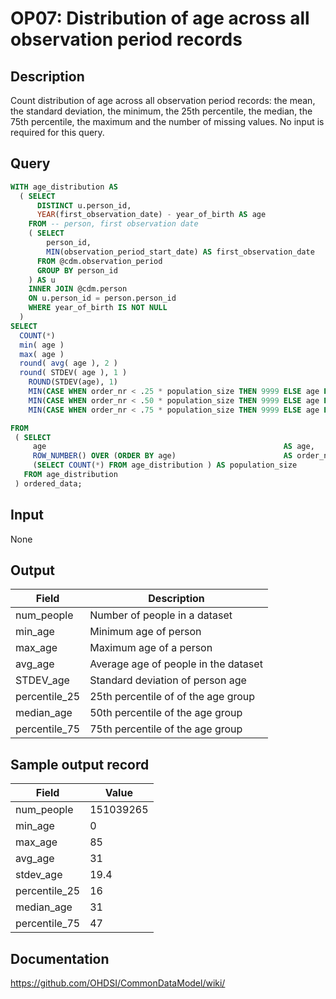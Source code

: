 <!---
Group:observation period
Name:OP07 Distribution of age across all observation period records
Author:Patrick Ryan
CDM Version: 5.3
-->

# OP07: Distribution of age across all observation period records

## Description
Count distribution of age across all observation period records:  the mean, the standard deviation, the minimum, the 25th percentile, the median, the 75th percentile, the maximum and the number of missing values. No input is required for this query.

## Query
```sql
WITH age_distribution AS 
  ( SELECT 
      DISTINCT u.person_id, 
      YEAR(first_observation_date) - year_of_birth AS age
    FROM -- person, first observation date
    ( SELECT 
        person_id,
        MIN(observation_period_start_date) AS first_observation_date
      FROM @cdm.observation_period
      GROUP BY person_id
    ) AS u
    INNER JOIN @cdm.person 
    ON u.person_id = person.person_id
    WHERE year_of_birth IS NOT NULL
  ) 
SELECT 
  COUNT(*)                                                                      AS num_people,
  min( age )                                                                    AS min_age,
  max( age )                                                                    AS max_age,
  round( avg( age ), 2 )                                                        AS avg_age,
  round( STDEV( age ), 1 )                                                      AS stdev_age,
    ROUND(STDEV(age), 1)                                                        AS STDEV_value,
    MIN(CASE WHEN order_nr < .25 * population_size THEN 9999 ELSE age END)      AS percentile_25,
    MIN(CASE WHEN order_nr < .50 * population_size THEN 9999 ELSE age END)      AS median_value,
    MIN(CASE WHEN order_nr < .75 * population_size THEN 9999 ELSE age END)      AS percentile_75

FROM 
 ( SELECT 
     age                                                     AS age,
     ROW_NUMBER() OVER (ORDER BY age)                        AS order_nr,
     (SELECT COUNT(*) FROM age_distribution ) AS population_size
   FROM age_distribution
 ) ordered_data;
```

## Input

None

## Output

| Field |  Description |
| --- | --- |
| num_people | Number of people in a dataset |
| min_age | Minimum age of person |
| max_age | Maximum age of a person |
| avg_age | Average age of people in the dataset |
| STDEV_age | Standard deviation of person age |
|  percentile_25 |  25th percentile of of the age group |
|  median_age |  50th percentile of the age group |
|  percentile_75 |  75th percentile of the age group |

## Sample output record

| Field |  Value |
| --- | --- |
| num_people | 151039265 |
| min_age |  0 |
| max_age |  85 |
| avg_age |  31 |
| stdev_age |  19.4 |
| percentile_25 |  16 |
| median_age |  31 |
| percentile_75 |  47 |

## Documentation
https://github.com/OHDSI/CommonDataModel/wiki/
